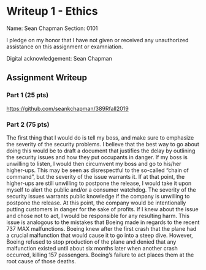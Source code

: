 # Writeup 1 - Ethics

Name: Sean Chapman
Section: 0101

I pledge on my honor that I have not given or received any unauthorized assistance on this assignment or examniation.

Digital acknowledgement: Sean Chapman

## Assignment Writeup

### Part 1 (25 pts)

https://github.com/seankchapman/389Rfall2019

### Part 2 (75 pts)

The first thing that I would do is tell my boss, and make sure to emphasize the severity of the security problems. I believe that the best way to go about doing this would be to draft a document that justifies the delay by outlining the security issues and how they put occupants in danger. If my boss is unwilling to listen, I would then circumvent my boss and go to his/her higher-ups. This may be seen as disrespectful to the so-called “chain of command”, but the severity of the issue warrants it. If at that point, the higher-ups are still unwilling to postpone the release, I would take it upon myself to alert the public and/or a consumer watchdog. The severity of the security issues warrants public knowledge if the company is unwilling to postpone the release. At this point, the company would be intentionally putting customers in danger for the sake of profits. If I knew about the issue and chose not to act, I would be responsible for any resulting harm. This issue is analogous to the mistakes that Boeing made in regards to the recent 737 MAX malfunctions. Boeing knew after the first crash that the plane had a crucial malfunction that would cause it to go into a steep dive. However, Boeing refused to stop production of the plane and denied that any malfunction existed until about six months later when another crash occurred, killing 157 passengers. Boeing’s failure to act places them at the root cause of those deaths.
